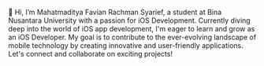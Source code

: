 👋 Hi, I’m Mahatmaditya Favian Rachman Syarief, a student at Bina Nusantara University with a passion for iOS Development. Currently diving deep into the world of iOS app development, I'm eager to learn and grow as an iOS Developer. My goal is to contribute to the ever-evolving landscape of mobile technology by creating innovative and user-friendly applications. Let's connect and collaborate on exciting projects!

